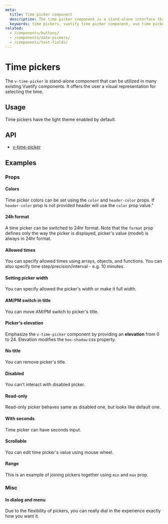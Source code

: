```yaml
---
meta:
  title: Time picker component
  description: The time picker component is a stand-alone interface that allows the selection of hours and minutes in AM/PM and 24hr formats.
  keywords: time pickers, vuetify time picker component, vue time picker component
related:
  - /components/buttons/
  - /components/date-pickers/
  - /components/text-fields/
---
```


# Time pickers

The `v-time-picker` is stand-alone component that can be utilized in many existing Vuetify components. It offers the user a visual representation for selecting the time.

<entry-ad />

## Usage

Time pickers have the light theme enabled by default.

<usage name="v-time-picker" />

## API

- [v-time-picker](../../api/v-time-picker)

## Examples

### Props

#### Colors

Time picker colors can be set using the `color` and `header-color` props. If `header-color` prop is not provided  header will use the `color` prop value."
<example file="v-time-picker/prop-color" />

#### 24h format

A time picker can be switched to 24hr format. Note that the `format` prop defines only the way the picker is displayed, picker's value (model) is always in 24hr format.

<example file="v-time-picker/prop-format" />

#### Allowed times

You can specify allowed times using arrays, objects, and functions. You can also specify time step/precision/interval - e.g. 10 minutes.

<example file="v-time-picker/prop-allowed-times" />

#### Setting picker width

You can specify allowed the picker's width or make it full width.

<example file="v-time-picker/prop-width" />

#### AM/PM switch in title

You can move AM/PM switch to picker's title.

<example file="v-time-picker/prop-ampm-in-title" />

#### Picker's elevation

Emphasize the `v-time-picker` component by providing an **elevation** from 0 to 24. Elevation modifies the `box-shadow` css property.

<example file="v-time-picker/prop-elevation" />

#### No title

You can remove picker's title.

<example file="v-time-picker/prop-no-title" />

#### Disabled

You can't interact with disabled picker.

<example file="v-time-picker/prop-disabled" />

#### Read-only

Read-only picker behaves same as disabled one, but looks like default one.
<example file="v-time-picker/prop-readonly" />

#### With seconds

Time picker can have seconds input.

<example file="v-time-picker/prop-use-seconds" />

#### Scrollable

You can edit time picker's value using mouse wheel.

<example file="v-time-picker/prop-scrollable" />

#### Range

This is an example of joining pickers together using `min` and `max` prop.

<example file="v-time-picker/prop-range" />

### Misc

#### In dialog and menu

Due to the flexibility of pickers, you can really dial in the experience exactly how you want it.

<example file="v-time-picker/misc-dialog-and-menu" />

<backmatter />
